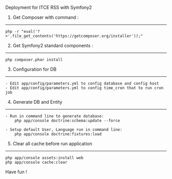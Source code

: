 Deployment for ITCE RSS with Symfony2

1) Get Composer with command :
-----------------------------

    php -r "eval('?>'.file_get_contents('https://getcomposer.org/installer'));"

2) Get Symfony2 standard components :
------------------------------------

    php composer.phar install

3) Configuration for DB
-----------------------
	- Edit app/config/parameters.yml to config database and config host
	- Edit app/config/parameters.yml to config time_cron that to run cron job

4) Generate DB and Entity
-------------------------

    - Run in command line to generate database:
        php app/console doctrine:schema:update --force

    - Setup default User, Language run in command line:
        php app/console doctrine:fixtures:load

5) Clear all cache before run application
-----------------------------------------
    php app/console assets:install web
    php app/console cache:clear


Have fun !
